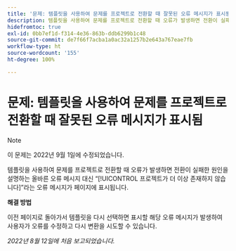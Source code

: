 ```yaml
---
title: '문제: 템플릿을 사용하여 문제를 프로젝트로 전환할 때 잘못된 오류 메시지가 표시됨'
description: 템플릿을 사용하여 문제를 프로젝트로 전환할 때 오류가 발생하면 전환이 실패한 원인을 설명하는 올바른 오류 메시지 대신 프로젝트가 더 이상 존재하지 않습니다라는 오류 메시지가 페이지에 표시됩니다.
hidefromtoc: true
exl-id: 0bb7ef1d-f314-4e36-863b-ddb6299b1c48
source-git-commit: de7f66f7acba1a0ac32a1257b2e643a767eae7fb
workflow-type: ht
source-wordcount: '155'
ht-degree: 100%

---
```


# 문제: 템플릿을 사용하여 문제를 프로젝트로 전환할 때 잘못된 오류 메시지가 표시됨

>[!NOTE]
>
>이 문제는 2022년 9월 1일에 수정되었습니다.

템플릿을 사용하여 문제를 프로젝트로 전환할 때 오류가 발생하면 전환이 실패한 원인을 설명하는 올바른 오류 메시지 대신 “[!UICONTROL 프로젝트가 더 이상 존재하지 않습니다]”라는 오류 메시지가 페이지에 표시됩니다.

**해결 방법**

이전 페이지로 돌아가서 템플릿을 다시 선택하면 표시할 해당 오류 메시지가 발생하여 사용자가 오류를 수정하고 다시 변환을 시도할 수 있습니다.

_2022년 8월 12일에 처음 보고되었습니다._
